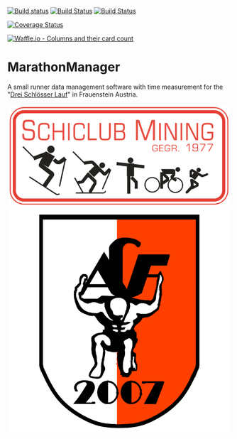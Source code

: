 [![Build status](https://ci.appveyor.com/api/projects/status/8ttcb97m22dwhmxv?svg=true)](https://ci.appveyor.com/project/JakobFerdinand/marathonmanager)
[![Build Status](https://jakobferdinand.visualstudio.com/MarathonManager/_apis/build/status/MarathonManager-.NET%20Desktop-CI)](https://jakobferdinand.visualstudio.com/MarathonManager/_build/latest?definitionId=5)
[![Build Status](https://travis-ci.org/JakobFerdinand/MarathonManager.svg?branch=master)](https://travis-ci.org/JakobFerdinand/MarathonManager)

[![Coverage Status](https://coveralls.io/repos/github/JakobFerdinand/MarathonManager/badge.svg?branch=master)](https://coveralls.io/github/JakobFerdinand/MarathonManager?branch=master)

[![Waffle.io - Columns and their card count](https://badge.waffle.io/JakobFerdinand/MarathonManager.svg?columns=all)](https://waffle.io/JakobFerdinand/MarathonManager)

# MarathonManager
A small runner data management software with time measurement for the "[Drei Schlösser Lauf](http://www.sc-mining.org/SpracheDE_104.html)" in Frauenstein Austria.

![SC Mining](/Logos/SC-Mining.png)
![ACF](/Logos/ACF.png)
